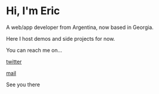 # Hi, I'm Eric

A web/app developer from Argentina, now based in Georgia.

Here I host demos and side projects for now.

You can reach me on...

[twitter](https://twitter.com/flatlinediver)

[mail](mailto:contact@flatlinediver.com)

See you there
